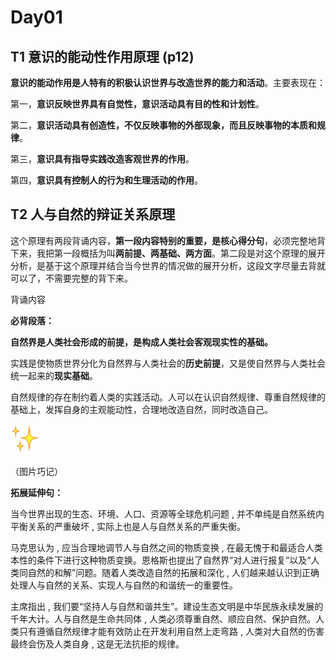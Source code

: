 # Day01

## T1  意识的能动性作用原理 (p12)

**意识的能动作用是人特有的积极认识世界与改造世界的能力和活动**。主要表现在：

第一，**意识反映世界具有自觉性，意识活动具有目的性和计划性**。

第二，**意识活动具有创造性，不仅反映事物的外部现象，而且反映事物的本质和规律**。

第三，**意识具有指导实践改造客观世界的作用**。

第四，**意识具有控制人的行为和生理活动的作用**。

## T2  **人与自然的辩证关系原理**

这个原理有两段背诵内容，**第一段内容特别的重要，是核心得分句**，必须完整地背下来，我把第一段概括为叫**两前提、两基础、两方面**。第二段是对这个原理的展开分析，是基于这个原理并结合当今世界的情况做的展开分析，这段文字尽量去背就可以了，不需要完整的背下来。

背诵内容

 **必背段落：**

**自然界是人类社会形成的前提，是构成人类社会客观现实性的基础。**

实践是使物质世界分化为自然界与人类社会的**历史前提**，又是使自然界与人类社会统一起来的**现实基础**。

自然规律的存在制约着人类的实践活动。人可以在认识自然规律、尊重自然规律的基础上，发挥自身的主观能动性，合理地改造自然，同时改造自己。

![img](image/640.jpg)

（图片巧记）

 **拓展延伸句：**

当今世界出现的生态、环境、人口、资源等全球危机问题 , 并不单纯是自然系统内平衡关系的严重破坏 , 实际上也是人与自然关系的严重失衡。

马克思认为 , 应当合理地调节人与自然之间的物质变换 , 在最无愧于和最适合人类本性的条件下进行这种物质变换。恩格斯也提出了自然界“对人进行报复”以及“人类同自然的和解”问题。随着人类改造自然的拓展和深化 , 人们越来越认识到正确处理人与自然的关系、实现人与自然的和谐统一的重要性。

主席指出 , 我们要“坚持人与自然和谐共生”。建设生态文明是中华民族永续发展的千年大计。人与自然是生命共同体 , 人类必须尊重自然、顺应自然、保护自然。人类只有遵循自然规律才能有效防止在开发利用自然上走弯路 , 人类对大自然的伤害最终会伤及人类自身 , 这是无法抗拒的规律。